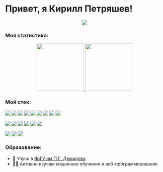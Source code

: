 # Привет, я Кирилл Петряшев!

<p align='center'>
      <img src="https://www.codewars.com/users/ScorpKir/badges/large"></img>
</p>

### Моя статистика:

<p align='center'>
   <a href="https://github-readme-stats.vercel.app/api?username=ScorpKir&show_icons=true&count_private=true">
      <img height=150 src="https://github-readme-stats.vercel.app/api?username=ScorpKir&show_icons=true&count_private=true&theme=dark#gh-dark-mode-only"/>
   </a>
   <a href="https://github.com/ScorpKir/github-readme-stats">
      <img height=150 src="https://github-readme-stats.vercel.app/api/top-langs/?username=ScorpKir&layout=compact&theme=dark#gh-dark-mode-only"/>   
   </a>      
</p>


### Мой стек:

<p>
      <img src="https://img.shields.io/badge/Python-3776AB?style=for-the-badge&logo=python&logoColor=white"></img>
      <img src="https://img.shields.io/badge/-NumPy-013243?style=for-the-badge&logo=numpy&logoColor=white"></img>
      <img src="https://img.shields.io/badge/-SymPy-3B5526?style=for-the-badge&logo=sympy&logoColor=white"></img>
      <img src="https://img.shields.io/badge/-scikit-learn-F7931E?style=for-the-badge&logo=sympy&logoColor=white"></img>
      <img src="https://img.shields.io/badge/-SciPy-8CAAE6?style=for-the-badge&logo=sympy&logoColor=white"></img>
      <img src="https://img.shields.io/badge/-Poetry-60A5FA?style=for-the-badge&logo=sympy&logoColor=white"></img>
      <img src="https://img.shields.io/badge/-Anaconda-44A833?style=for-the-badge&logo=sympy&logoColor=white"></img>
      <img src="https://img.shields.io/badge/-Jupyter-F37626?style=for-the-badge&logo=jupyter&logoColor=white"></img>
      <img src="https://img.shields.io/badge/-Wolfram-DD1100?style=for-the-badge&logo=wolframmathematica&logoColor=white"></img>
</p>
<p>
      <img src="https://img.shields.io/badge/-C++-00599C?style=for-the-badge&logo=cplusplus&logoColor=white"></img>
      <img src="https://img.shields.io/badge/-CMake-064F8C?style=for-the-badge&logo=git&logoColor=white"></img>
      <img src="https://img.shields.io/badge/-Git-F05032?style=for-the-badge&logo=git&logoColor=white"></img>
      <img src="https://img.shields.io/badge/-Neovim-57A143?style=for-the-badge&logo=git&logoColor=white"></img>
      <img src="https://img.shields.io/badge/-Vim-019733?style=for-the-badge&logo=git&logoColor=white"></img>
      <img src="https://img.shields.io/badge/-GNU Bash-4EAA25?style=for-the-badge&logo=git&logoColor=white"></img>
</p>
<p>
      <img src="https://img.shields.io/badge/-PostgreSQL-4169E1?style=for-the-badge&logo=postgresql&logoColor=white"></img>
      <img src="https://img.shields.io/badge/-SQL Server-CC2927?style=for-the-badge&logo=microsoftsqlserver&logoColor=white"></img>
      <img src="https://img.shields.io/badge/-MongoDB-47A248?style=for-the-badge&logo=microsoftsqlserver&logoColor=white"></img>
</p>

### Образование:
*   📙 Учусь в [ЯрГУ им П.Г. Демидова](https://www.uniyar.ac.ru/)  
*   🧑‍🎓 Активно изучаю машинное обучение и веб-программирование 
